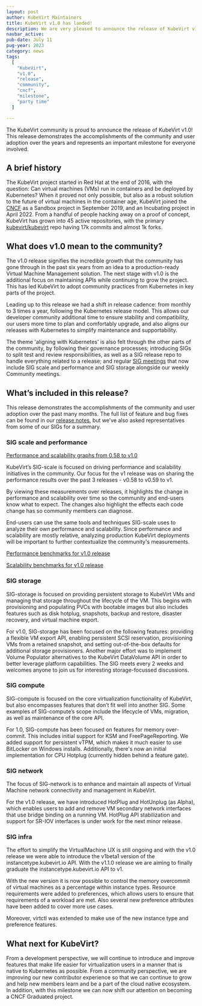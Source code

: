 ```yaml
---
layout: post
author: KubeVirt Maintainers
title: KubeVirt v1.0 has landed!
description: We are very pleased to announce the release of KubeVirt v1.0!
navbar_active: 
pub-date: July 11
pug-year: 2023
category: news
tags:
  [
    "KubeVirt",
    "v1.0",
    "release",
    "community",
    "cncf",
    "milestone",
    "party time"
  ]

---
```


The KubeVirt community is proud to announce the release of KubeVirt v1.0! This release demonstrates the accomplishments of the community and user adoption over the years and represents an important milestone for everyone involved.

## A brief history
The KubeVirt project started in Red Hat at the end of 2016, with the question: Can virtual machines (VMs) run in containers and be deployed by Kubernetes? When it proved not only possible, but also as a robust solution to the future of virtual machines in the container age, KubeVirt joined the [CNCF](https://www.cncf.io/) as a Sandbox project in September 2019, and an Incubating project in April 2022. From a handful of people hacking away on a proof of concept, KubeVirt has grown into 45 active repositories, with the primary [kubevirt/kubevirt](https://github.com/kubevirt/kubevirt) repo having 17k commits and almost 1k forks.

## What does v1.0 mean to the community?
The v1.0 release signifies the incredible growth that the community has gone through in the past six years from an idea to a production-ready Virtual Machine Management solution. The next stage with v1.0 is the additional focus on maintaining APIs while continuing to grow the project. This has led KubeVirt to adopt community practices from Kubernetes in key parts of the project.

Leading up to this release we had a shift in release cadence: from monthly to 3 times a year, following the Kubernetes release model. This allows our developer community additional time to ensure stability and compatibility, our users more time to plan and comfortably upgrade, and also aligns our releases with Kubernetes to simplify maintenance and supportability.

The theme 'aligning with Kubernetes' is also felt through the other parts of the community, by following their governance processes; introducing SIGs to split test and review responsibilities, as well as a SIG release repo to handle everything related to a release; and regular [SIG meetings](https://calendar.google.com/calendar/u/0/embed?src=kubevirt@cncf.io) that now include SIG scale and performance and SIG storage alongside our weekly Community meetings.

## What’s included in this release?

This release demonstrates the accomplishments of the community and user adoption over the past many months. The full list of feature and bug fixes can be found in our [release notes](https://github.com/kubevirt/kubevirt/releases/tag/v1.0.0), but we’ve also asked representatives from some of our SIGs for a summary.

### SIG scale and performance
[Performance and scalability graphs from 0.58 to v1.0](https://github.com/kubevirt/kubevirt/blob/main/docs/release-v1-perf-scale-benchmarks.md)

KubeVirt’s SIG-scale is focused on driving performance and scalability initiatives in the community. Our focus for the v1 release was on sharing the performance results over the past 3 releases - v0.58 to v0.59 to v1.

By viewing these measurements over releases, it highlights the change in performance and scalability over time so the community and end-users know what to expect. The changes also highlight the effects each code change has so community members can diagnose.

End-users can use the same tools and techniques SIG-scale uses to analyze their own performance and scalability. Since performance and scalability are mostly relative, analyzing production KubeVirt deployments will be important to further contextualize the community's measurements.

[Performance benchmarks for v1.0 release](https://github.com/kubevirt/kubevirt/blob/main/docs/release-v1-perf-scale-benchmarks.md#performance-benchmarks-for-v1-release)

[Scalability benchmarks for v1.0 release](https://github.com/kubevirt/kubevirt/blob/main/docs/release-v1-perf-scale-benchmarks.md#scalability-benchmarks-for-v1-release)

### SIG storage
SIG-storage is focused on providing persistent storage to KubeVirt VMs and managing that storage throughout the lifecycle of the VM. This begins with provisioning and populating PVCs with bootable images but also includes features such as disk hotplug, snapshots, backup and restore, disaster recovery, and virtual machine export.

For v1.0, SIG-storage has been focused on the following features: providing a flexible VM export API, enabling persistent SCSI reservation, provisioning VMs from a retained snapshot, and setting out-of-the-box defaults for additional storage provisioners. Another major effort was to implement Volume Populator alternatives to the KubeVirt DataVolume API in order to better leverage platform capabilities. The SIG meets every 2 weeks and welcomes anyone to join us for interesting storage-focussed discussions.

### SIG compute
SIG-compute is focused on the core virtualization functionality of KubeVirt, but also encompasses features that don’t fit well into another SIG. Some examples of SIG-compute’s scope include the lifecycle of VMs, migration, as well as maintenance of the core API.

For 1.0, SIG-compute has been focused on features for memory over-commit. This includes initial support for KSM and FreePageReporting. We added support for persistent vTPM, which makes it much easier to use BitLocker on Windows installs. Additionally, there's now an initial implementation for CPU Hotplug (currently hidden behind a feature gate).

### SIG network
The focus of SIG-network is to enhance and maintain all aspects of Virtual Machine network connectivity and management in KubeVirt.

For the v1.0 release, we have introduced HotPlug and HotUnplug (as Alpha), which enables users to add and remove VM secondary network interfaces that use bridge binding on a running VM. HotPlug API stabilization and support for SR-IOV interfaces is under work for the next minor release.

### SIG infra
The effort to simplify the VirtualMachine UX is still ongoing and with the v1.0 release we were able to introduce the v1beta1 version of the instancetype.kubevirt.io API. With the v1.1.0 release we are aiming to finally graduate the instancetype.kubevirt.io API to v1.

With the new version it is now possible to control the memory overcommit of virtual machines as a percentage within instance types. Resource requirements were added to preferences, which allows users to ensure that requirements of a workload are met. Also several new preference attributes have been added to cover more use cases.

Moreover, virtctl was extended to make use of the new instance type and preference features.

## What next for KubeVirt?
From a development perspective, we will continue to introduce and improve features that make life easier for virtualization users in a manner that is native to Kubernetes as possible. From a community perspective, we are improving our new contributor experience so that we can continue to grow and help new members learn and be a part of the cloud native ecosystem. In addition, with this milestone we can now shift our attention on becoming a CNCF Graduated project.

